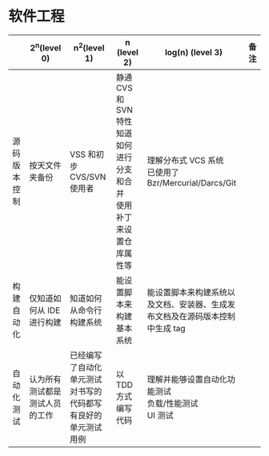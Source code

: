 # 软件工程

| | 2<sup>n</sup>(level 0) | n<sup>2</sup>(level 1) | n (level 2) | log(n) (level 3) | 备注 |
| -- | -- | -- | -- | -- | -- | 
| 源码版本控制 | 按天文件夹备份 | VSS 和初步 CVS/SVN 使用者 | 静通 CVS 和 SVN 特性<br/>知道如何进行分支和合并<br/>使用补丁来设置仓库属性等 | 理解分布式 VCS 系统<br/>已使用了 Bzr/Mercurial/Darcs/Git |
| 构建自动化 | 仅知道如何从 IDE 进行构建 | 知道如何从命令行构建系统 | 能设置脚本来构建基本系统 | 能设置脚本来构建系统以及文档、安装器、生成发布文档及在源码版本控制中生成 tag |
| 自动化测试 | 认为所有测试都是测试人员的工作 | 已经编写了自动化单元测试<br/>对书写的代码都写有良好的单元测试用例 | 以 TDD 方式编写代码 | 理解并能够设置自动化功能测试<br/>负载/性能测试<br/>UI 测试 |
